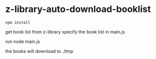 # z-library-auto-download-booklist

`npm install`

get book list from z-library specify the book list in main.js

run node main.js

the books will download to ./tmp
